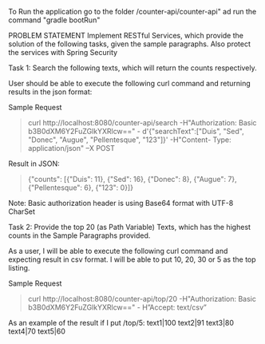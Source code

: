 To Run the application go to the folder /counter-api/counter-api" ad run the command "gradle bootRun"


PROBLEM STATEMENT
Implement RESTful Services, which provide the solution of the following tasks, given the sample paragraphs. Also protect the services with Spring Security

Task 1: Search the following texts, which will return the counts respectively.

User should be able to execute the following curl command and returning results in the json format:

Sample Request
> curl http://localhost:8080/counter-api/search -H"Authorization: Basic b3B0dXM6Y2FuZGlkYXRlcw==" - d'{"searchText":["Duis", "Sed", "Donec", "Augue", "Pellentesque", "123"]}' -H"Content- Type: application/json" –X POST

Result in JSON:
> {"counts": [{"Duis": 11}, {"Sed": 16}, {"Donec": 8}, {"Augue": 7}, {"Pellentesque": 6},
{"123": 0}]}

Note: Basic authorization header is using Base64 format with UTF-8 CharSet

Task 2: Provide the top 20 (as Path Variable) Texts, which has the highest counts in the Sample Paragraphs provided.

As a user, I will be able to execute the following curl command and expecting result in csv format. I will be able to put 10, 20, 30 or 5 as the top listing.

Sample Request
> curl http://localhost:8080/counter-api/top/20 -H"Authorization: Basic b3B0dXM6Y2FuZGlkYXRlcw==" - H”Accept: text/csv”

As an example of the result if I put /top/5:
text1|100
text2|91
text3|80
text4|70
text5|60
